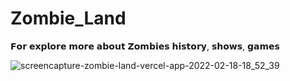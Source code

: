 # Zombie_Land
𝗙𝗼𝗿 𝗲𝘅𝗽𝗹𝗼𝗿𝗲 𝗺𝗼𝗿𝗲 𝗮𝗯𝗼𝘂𝘁 𝗭𝗼𝗺𝗯𝗶𝗲𝘀 𝗵𝗶𝘀𝘁𝗼𝗿𝘆, 𝘀𝗵𝗼𝘄𝘀, 𝗴𝗮𝗺𝗲𝘀

![screencapture-zombie-land-vercel-app-2022-02-18-18_52_39](https://user-images.githubusercontent.com/97297260/154690783-33e80378-f1e1-42c7-b889-656eae744dfd.png)

